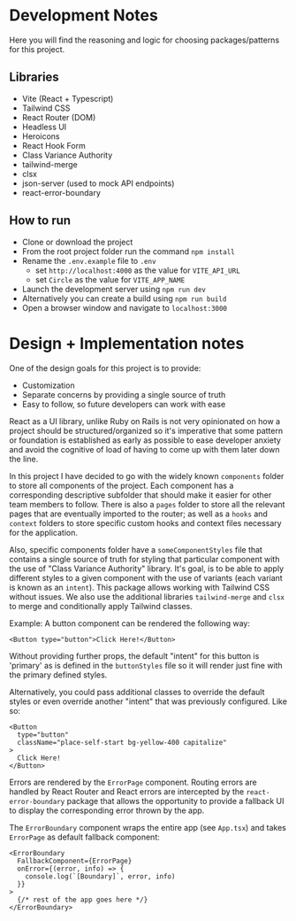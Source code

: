 # Development Notes

Here you will find the reasoning and logic for choosing packages/patterns for this project.

## Libraries

- Vite (React + Typescript)
- Tailwind CSS
- React Router (DOM)
- Headless UI
- Heroicons
- React Hook Form
- Class Variance Authority
- tailwind-merge
- clsx
- json-server (used to mock API endpoints)
- react-error-boundary

## How to run

- Clone or download the project
- From the root project folder run the command `npm install`
- Rename the `.env.example` file to `.env`
  - set `http://localhost:4000` as the value for `VITE_API_URL`
  - set `Circle` as the value for `VITE_APP_NAME`
- Launch the development server using `npm run dev`
- Alternatively you can create a build using `npm run build`
- Open a browser window and navigate to `localhost:3000`

# Design + Implementation notes

One of the design goals for this project is to provide:

- Customization
- Separate concerns by providing a single source of truth
- Easy to follow, so future developers can work with ease

React as a UI library, unlike Ruby on Rails is not very opinionated on how a project should be structured/organized so it's imperative that some pattern or foundation is established as early as possible to ease developer anxiety and avoid the cognitive of load of having to come up with them later down the line.

In this project I have decided to go with the widely known `components` folder to store all components of the project. Each component has a corresponding descriptive subfolder that should make it easier for other team members to follow.
There is also a `pages` folder to store all the relevant pages that are eventually imported to the router; as well as a `hooks` and `context` folders to store specific custom hooks and context files necessary for the application.

Also, specific components folder have a `someComponentStyles` file that contains a single source of truth for styling that particular component with the use of "Class Variance Authority" library. It's goal, is to be able to apply different styles to a given component with the use of variants (each variant is known as an `intent`). This package allows working with Tailwind CSS without issues. We also use the additional libraries `tailwind-merge` and `clsx` to merge and conditionally apply Tailwind classes.

Example:
A button component can be rendered the following way:

```
<Button type="button">Click Here!</Button>
```

Without providing further props, the default "intent" for this button is 'primary' as is defined in the `buttonStyles` file so it will render just fine with the primary defined styles.

Alternatively, you could pass additional classes to override the default styles or even override another "intent" that was previously configured. Like so:

```
<Button
  type="button"
  className="place-self-start bg-yellow-400 capitalize"
>
  Click Here!
</Button>
```

Errors are rendered by the `ErrorPage` component. Routing errors are handled by React Router and React errors are intercepted by the `react-error-boundary` package that allows the opportunity to provide a fallback UI to display the corresponding error thrown by the app.

The `ErrorBoundary` component wraps the entire app (see `App.tsx`) and takes `ErrorPage` as default fallback component:

```
<ErrorBoundary
  FallbackComponent={ErrorPage}
  onError={(error, info) => {
    console.log(`[Boundary]`, error, info)
  }}
>
  {/* rest of the app goes here */}
</ErrorBoundary>
```
